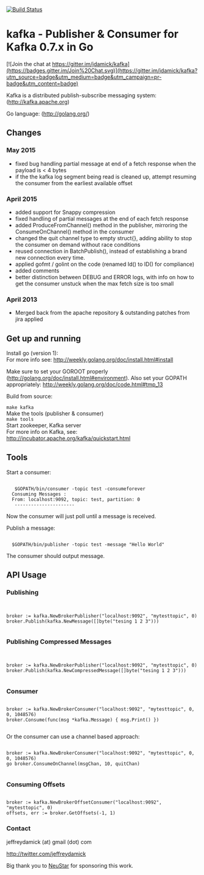 [![Build Status](https://travis-ci.org/jdamick/kafka.png?branch=master)](https://travis-ci.org/jdamick/kafka)

# kafka - Publisher & Consumer for Kafka 0.7.x in Go #

[![Join the chat at https://gitter.im/jdamick/kafka](https://badges.gitter.im/Join%20Chat.svg)](https://gitter.im/jdamick/kafka?utm_source=badge&utm_medium=badge&utm_campaign=pr-badge&utm_content=badge)

Kafka is a distributed publish-subscribe messaging system: (http://kafka.apache.org)

Go language: (http://golang.org/) <br/>

## Changes

### May 2015

* fixed bug handling partial message at end of a fetch response when the payload is < 4 bytes
* if the the kafka log segment being read is cleaned up, attempt resuming the consumer from the earliest available offset

### April 2015

* added support for Snappy compression
* fixed handling of partial messages at the end of each fetch response
* added ProduceFromChannel() method in the publisher, mirroring the ConsumeOnChannel() method in the consumer
* changed the quit channel type to empty struct{}, adding ability to stop the consumer on demand without race conditions
* reused connection in BatchPublish(), instead of establishing a brand new connection every time.
* applied gofmt / golint on the code (renamed Id() to ID() for compliance)
* added comments
* better distinction between DEBUG and ERROR logs, with info on how to get the consumer unstuck when the max fetch size is too small

### April 2013

* Merged back from the apache repository & outstanding patches from jira applied


## Get up and running ##

Install go (version 1): <br/>
For more info see: http://weekly.golang.org/doc/install.html#install 

Make sure to set your GOROOT properly (http://golang.org/doc/install.html#environment).
Also set your GOPATH appropriately: http://weekly.golang.org/doc/code.html#tmp_13


Build from source:

<code>make kafka</code>
<br/>
Make the tools (publisher & consumer) <br/>
<code>make tools</code>
<br/>
Start zookeeper, Kafka server <br/>
For more info on Kafka, see: http://incubator.apache.org/kafka/quickstart.html



## Tools ##

Start a consumer:
<pre><code>
   $GOPATH/bin/consumer -topic test -consumeforever
  Consuming Messages :
  From: localhost:9092, topic: test, partition: 0
   ---------------------- 
</code></pre>

Now the consumer will just poll until a message is received.
  
Publish a message:
<pre><code>
  $GOPATH/bin/publisher -topic test -message "Hello World"
</code></pre>

The consumer should output message.

## API Usage ##

### Publishing ###


<pre><code>

broker := kafka.NewBrokerPublisher("localhost:9092", "mytesttopic", 0)
broker.Publish(kafka.NewMessage([]byte("tesing 1 2 3")))

</code></pre>


### Publishing Compressed Messages ###

<pre><code>

broker := kafka.NewBrokerPublisher("localhost:9092", "mytesttopic", 0)
broker.Publish(kafka.NewCompressedMessage([]byte("tesing 1 2 3")))

</code></pre>


### Consumer ###

<pre><code>
broker := kafka.NewBrokerConsumer("localhost:9092", "mytesttopic", 0, 0, 1048576)
broker.Consume(func(msg *kafka.Message) { msg.Print() })

</code></pre>

Or the consumer can use a channel based approach:

<pre><code>
broker := kafka.NewBrokerConsumer("localhost:9092", "mytesttopic", 0, 0, 1048576)
go broker.ConsumeOnChannel(msgChan, 10, quitChan)

</code></pre>

### Consuming Offsets ###

<pre><code>
broker := kafka.NewBrokerOffsetConsumer("localhost:9092", "mytesttopic", 0)
offsets, err := broker.GetOffsets(-1, 1)
</code></pre>


### Contact ###

jeffreydamick (at) gmail (dot) com

http://twitter.com/jeffreydamick

Big thank you to [NeuStar](http://neustar.biz) for sponsoring this work.


